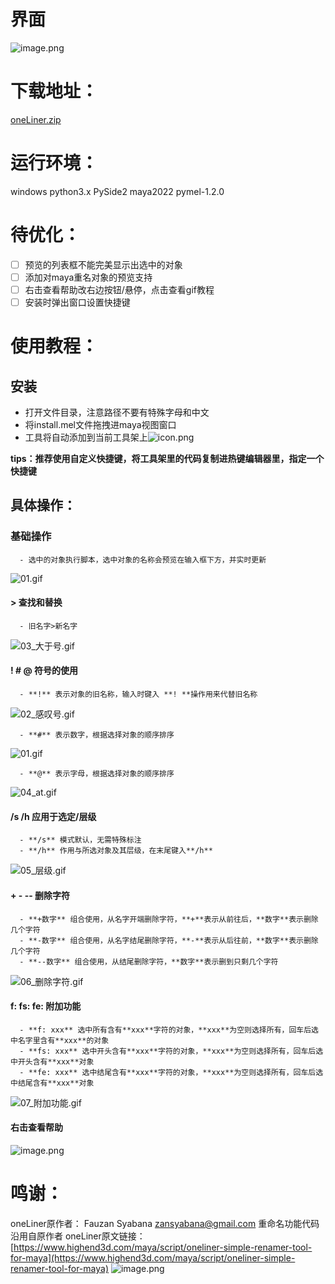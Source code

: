 # 界面
![image.png](https://cdn.nlark.com/yuque/0/2022/png/28934963/1652924727339-fd5a87b3-7ff0-479a-b8f0-bdee019d6b5a.png#clientId=u21dde9ea-4c25-4&crop=0&crop=0&crop=1&crop=1&from=paste&height=24&id=u36a25ec2&margin=%5Bobject%20Object%5D&name=image.png&originHeight=24&originWidth=304&originalType=binary&ratio=1&rotation=0&showTitle=true&size=3417&status=done&style=none&taskId=u95c71dcf-f8ca-44a7-8b1c-432434398a5&title=%E5%A6%82%E5%90%8D%E6%89%80%E7%A4%BA%EF%BC%8C%E5%8F%AA%E6%9C%89%E4%B8%80%E8%A1%8C%EF%BC%8C%E6%9E%81%E7%AE%80&width=304 "如名所示，只有一行，极简")
# 下载地址：
[oneLiner.zip](https://anonfiles.com/r1eaf2icy5/oneLiner_zip)
# 运行环境：
windows
python3.x PySide2
maya2022 pymel-1.2.0 
# 待优化：

- [ ] 预览的列表框不能完美显示出选中的对象
- [ ] 添加对maya重名对象的预览支持
- [ ] 右击查看帮助改右边按钮/悬停，点击查看gif教程
- [ ] 安装时弹出窗口设置快捷键
# 使用教程：
## 安装

- 打开文件目录，注意路径不要有特殊字母和中文
- 将install.mel文件拖拽进maya视图窗口
- 工具将自动添加到当前工具架上![icon.png](https://cdn.nlark.com/yuque/0/2022/png/28934963/1653010332896-2226b603-0a3e-44b9-b9cf-58629d0f9813.png#clientId=u880a299c-12f3-4&crop=0.1291&crop=0.1353&crop=0.8733&crop=0.8794&from=ui&height=21&id=a8zvm&margin=%5Bobject%20Object%5D&name=icon.png&originHeight=64&originWidth=64&originalType=binary&ratio=1&rotation=0&showTitle=false&size=715&status=done&style=none&taskId=ufad57041-42ba-482c-b55f-0cc0aee778f&title=&width=21)

**tips：推荐使用自定义快捷键，将工具架里的代码复制进热键编辑器里，指定一个快捷键**
## 具体操作：
### 基础操作

      - 选中的对象执行脚本，选中对象的名称会预览在输入框下方，并实时更新

![01.gif](https://cdn.nlark.com/yuque/0/2022/gif/28934963/1652965696936-170e7deb-b9ce-4860-b5ab-ac11d33fb44d.gif#clientId=u9a1d0959-bb3b-4&crop=0&crop=0&crop=1&crop=1&from=ui&id=u68d5d779&margin=%5Bobject%20Object%5D&name=01.gif&originHeight=208&originWidth=640&originalType=binary&ratio=1&rotation=0&showTitle=true&size=160565&status=done&style=none&taskId=u1f3a0f2f-7d97-4786-a0eb-2e00ca939c2&title=%E5%9C%A8%E8%BE%93%E5%85%A5%E6%A1%86%E5%86%85%E7%9B%B4%E6%8E%A5%E8%BE%93%E5%85%A5%E8%A6%81%E5%8F%98%E6%9B%B4%E7%9A%84%E5%90%8D%E5%AD%97%EF%BC%8C%E6%96%B0%E5%90%8D%E5%AD%97%E5%B0%86%E5%9C%A8%E8%BE%93%E5%85%A5%E6%A1%86%E4%B8%8B%E6%96%B9%E9%A2%84%E8%A7%88%EF%BC%8C%E5%9B%9E%E8%BD%A6%E6%89%A7%E8%A1%8C%E9%87%8D%E5%91%BD%E5%90%8D "在输入框内直接输入要变更的名字，新名字将在输入框下方预览，回车执行重命名")
#### > 查找和替换

      - 旧名字>新名字

![03_大于号.gif](https://cdn.nlark.com/yuque/0/2022/gif/28934963/1653003300264-164117df-ba36-40a0-8be3-ac8637d2644d.gif#clientId=u880a299c-12f3-4&crop=0&crop=0&crop=1&crop=1&from=ui&id=bhGtc&margin=%5Bobject%20Object%5D&name=03_%E5%A4%A7%E4%BA%8E%E5%8F%B7.gif&originHeight=208&originWidth=640&originalType=binary&ratio=1&rotation=0&showTitle=true&size=189712&status=done&style=none&taskId=ud95e5457-5182-4afb-b17e-764cbae3da9&title=%E5%8F%AF%E4%B8%8E%20%40%20%23%20%E4%B8%80%E8%B5%B7%E4%BD%BF%E7%94%A8 "可与 @ # 一起使用")
#### ! # @ 符号的使用	

      - **!** 表示对象的旧名称，输入时键入 **! **操作用来代替旧名称

![02_感叹号.gif](https://cdn.nlark.com/yuque/0/2022/gif/28934963/1653003515473-b1d7d283-ef3b-40e3-881a-79ab94811e6b.gif#clientId=u880a299c-12f3-4&crop=0&crop=0&crop=1&crop=1&from=ui&id=ud0fa7c37&margin=%5Bobject%20Object%5D&name=02_%E6%84%9F%E5%8F%B9%E5%8F%B7.gif&originHeight=208&originWidth=640&originalType=binary&ratio=1&rotation=0&showTitle=true&size=97036&status=done&style=none&taskId=u47d44f07-cf37-4f97-be4e-d8870f6fbc7&title=%E5%8F%AF%E4%BB%A5%E5%9C%A8%E8%BE%93%E5%85%A5%E6%96%87%E6%9C%AC%E7%9A%84%E4%BB%BB%E4%BD%95%E4%BD%8D%E7%BD%AE%EF%BC%8C%E5%8F%AF%E4%BB%A5%E5%A4%9A%E6%AC%A1%E4%BD%BF%E7%94%A8%E5%8F%AF%E4%B8%8E%20%23%20%40%20%E4%B8%80%E8%B5%B7%E4%BD%BF%E7%94%A8 "可以在输入文本的任何位置，可以多次使用可与 # @ 一起使用")

      - **#** 表示数字，根据选择对象的顺序排序

![01.gif](https://cdn.nlark.com/yuque/0/2022/gif/28934963/1652965696936-170e7deb-b9ce-4860-b5ab-ac11d33fb44d.gif#clientId=u9a1d0959-bb3b-4&crop=0&crop=0&crop=1&crop=1&from=ui&id=E9Y7U&margin=%5Bobject%20Object%5D&name=01.gif&originHeight=208&originWidth=640&originalType=binary&ratio=1&rotation=0&showTitle=true&size=160565&status=done&style=none&taskId=u1f3a0f2f-7d97-4786-a0eb-2e00ca939c2&title=%E5%8F%AF%E4%BB%A5%E9%94%AE%E5%85%A5%E5%A4%9A%E4%B8%AA%E7%94%A8%E6%9D%A5%E8%A1%A8%E7%A4%BA%E5%A4%9A%E4%B8%AA%E6%95%B0%E5%AD%97%E5%8F%AF%E4%B8%8E%20%21%20%40%20%E4%B8%80%E8%B5%B7%E4%BD%BF%E7%94%A8 "可以键入多个用来表示多个数字可与 ! @ 一起使用")

      - **@** 表示字母，根据选择对象的顺序排序

![04_at.gif](https://cdn.nlark.com/yuque/0/2022/gif/28934963/1653004847682-d35257fe-71c6-487a-8262-27d3a00ce3b7.gif#clientId=u880a299c-12f3-4&crop=0&crop=0&crop=1&crop=1&from=ui&id=ue4921293&margin=%5Bobject%20Object%5D&name=04_at.gif&originHeight=208&originWidth=640&originalType=binary&ratio=1&rotation=0&showTitle=true&size=76420&status=done&style=none&taskId=u4ad604c5-0a02-4a06-9937-90e75504248&title=%E5%8F%AA%E8%83%BD%E9%94%AE%E5%85%A5%E4%B8%80%E6%AC%A1%E5%8F%AF%E4%B8%8E%20%21%20%23%20%E4%B8%80%E8%B5%B7%E4%BD%BF%E7%94%A8 "只能键入一次可与 ! # 一起使用")
#### /s /h 应用于选定/层级

      - **/s** 模式默认，无需特殊标注
      - **/h** 作用与所选对象及其层级，在末尾键入**/h**

![05_层级.gif](https://cdn.nlark.com/yuque/0/2022/gif/28934963/1653009187963-981de756-5f9f-466e-a596-9e3582ddaf8f.gif#clientId=u880a299c-12f3-4&crop=0&crop=0&crop=1&crop=1&from=ui&id=u6418f12d&margin=%5Bobject%20Object%5D&name=05_%E5%B1%82%E7%BA%A7.gif&originHeight=208&originWidth=640&originalType=binary&ratio=1&rotation=0&showTitle=true&size=175756&status=done&style=none&taskId=ue2bc8fbf-8e0e-4519-aff2-718a10040aa&title=%E5%8F%AF%E4%B8%8E%E5%85%B6%E4%BB%96%E7%AC%A6%E5%8F%B7%E4%B8%80%E8%B5%B7%E4%BD%BF%E7%94%A8 "可与其他符号一起使用")
#### + - -- 删除字符

      - **+数字** 组合使用，从名字开端删除字符，**+**表示从前往后，**数字**表示删除几个字符
      - **-数字** 组合使用，从名字结尾删除字符，**-**表示从后往前，**数字**表示删除几个字符
      - **--数字** 组合使用，从结尾删除字符，**数字**表示删到只剩几个字符

![06_删除字符.gif](https://cdn.nlark.com/yuque/0/2022/gif/28934963/1653010002269-2d1e6af6-40d6-4a2b-8058-8231d56f2577.gif#clientId=u880a299c-12f3-4&crop=0&crop=0&crop=1&crop=1&from=ui&id=uddb4d245&margin=%5Bobject%20Object%5D&name=06_%E5%88%A0%E9%99%A4%E5%AD%97%E7%AC%A6.gif&originHeight=210&originWidth=640&originalType=binary&ratio=1&rotation=0&showTitle=true&size=6191458&status=done&style=none&taskId=ud0568dce-4e17-45dd-b920-04fa7aa862e&title=%E4%B8%8D%E5%8F%AF%E4%B8%8E%E5%85%B6%E4%BB%96%E7%AC%A6%E5%8F%B7%E4%B8%80%E8%B5%B7%E4%BD%BF%E7%94%A8 "不可与其他符号一起使用")

#### f: fs: fe: 附加功能

      - **f: xxx** 选中所有含有**xxx**字符的对象，**xxx**为空则选择所有，回车后选中名字里含有**xxx**的对象
      - **fs: xxx** 选中开头含有**xxx**字符的对象，**xxx**为空则选择所有，回车后选中开头含有**xxx**对象
      - **fe: xxx** 选中结尾含有**xxx**字符的对象，**xxx**为空则选择所有，回车后选中结尾含有**xxx**对象

![07_附加功能.gif](https://cdn.nlark.com/yuque/0/2022/gif/28934963/1653010018322-707c2a1e-5f34-42a7-8d03-ad5485c2f841.gif)
#### 右击查看帮助
![image.png](https://cdn.nlark.com/yuque/0/2022/png/28934963/1652932809050-417f698c-0353-46a5-85b2-691971760d3e.png#clientId=u21dde9ea-4c25-4&crop=0.0108&crop=0.059&crop=0.9756&crop=0.9846&from=paste&height=376&id=QeIcX&margin=%5Bobject%20Object%5D&name=image.png&originHeight=390&originWidth=369&originalType=binary&ratio=1&rotation=0&showTitle=false&size=27003&status=done&style=none&taskId=udd45a5c5-5d1f-4b54-92cf-3280ba7dbcc&title=&width=356)
# 鸣谢：
oneLiner原作者：
Fauzan Syabana
zansyabana@gmail.com
重命名功能代码沿用自原作者
oneLiner原文链接：
[https://www.highend3d.com/maya/script/oneliner-simple-renamer-tool-for-maya](https://www.highend3d.com/maya/script/oneliner-simple-renamer-tool-for-maya)
![image.png](https://cdn.nlark.com/yuque/0/2022/png/28934963/1652933330430-eac858e4-df0b-4b70-bf84-c4820688d024.png#clientId=u21dde9ea-4c25-4&crop=0&crop=0&crop=1&crop=1&from=paste&height=129&id=ub7587bcf&margin=%5Bobject%20Object%5D&name=image.png&originHeight=129&originWidth=299&originalType=binary&ratio=1&rotation=0&showTitle=true&size=4229&status=done&style=none&taskId=ub5402b5e-ed6a-4618-a212-718ee1e11ba&title=%E5%8E%9FUI&width=299 "原UI")

